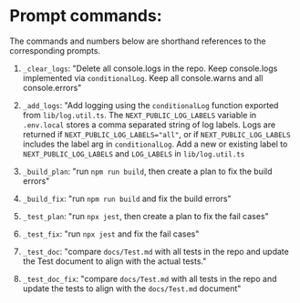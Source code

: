 # Prompt commands:

The commands and numbers below are shorthand references to the corresponding prompts.

1. `_clear_logs`: "Delete all console.logs in the repo. Keep console.logs implemented via `conditionalLog`. Keep all console.warns and all console.errors"

2. `_add_logs`: "Add logging using the `conditionalLog` function exported from `lib/log.util.ts`. The `NEXT_PUBLIC_LOG_LABELS` variable in `.env.local` stores a comma separated string of log labels. Logs are returned if `NEXT_PUBLIC_LOG_LABELS="all"`, or if `NEXT_PUBLIC_LOG_LABELS` includes the label arg in `conditionalLog`. Add a new or existing label to `NEXT_PUBLIC_LOG_LABELS` and `LOG_LABELS` in `lib/log.util.ts`

3. `_build_plan`: "run `npm run build`, then create a plan to fix the build errors"

4. `_build_fix`: "run `npm run build` and fix the build errors"

5. `_test_plan`: "run `npx jest`, then create a plan to fix the fail cases"

6. `_test_fix`: "run `npx jest` and fix the fail cases"

7. `_test_doc`: "compare `docs/Test.md` with all tests in the repo and update the Test document to align with the actual tests."

8. `_test_doc_fix`: "compare `docs/Test.md` with all tests in the repo and update the tests to align with the `docs/Test.md` document"
